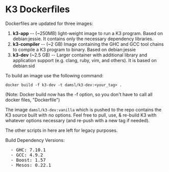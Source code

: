 K3 Dockerfiles
==========

Dockerfiles are updated for three images:

1. **k3-app** -- (~250MB) light-weight image to run a K3 program. Based on debian:jessie. It contains only the necessary dependency libraries.
2. **k3-compiler** -- (~2 GB) Image containing the GHC and GCC tool chains to compile a K3 program to binary. Based on debian:jessie
3. **k3-dev** (~2.5 GB)  -- Larger container with additional library and application support (e.g. clang, ruby, vim, and others). It is based on debian:sid

To build an image use the following command:

```
docker build -f k3-dev -t damsl/k3-dev:<your_tag> .
```

(Note: Docker build now has the -f option, so you don't have to call all docker files, "Dockerfile")

The image ```damsl/k3-dev:vanilla``` which is pushed to the repo contains the K3 source built with no options. Feel free to pull, use, & re-build K3 with whatever options necessary (and re-push with a new tag if needed).

The other scripts in here are left for legacy purposes.

Build Dependency Versions:
<pre>
  - GHC: 7.10.1
  - GCC: 4.9.2
  - Boost: 1.57
  - Mesos: 0.22.1</pre>

